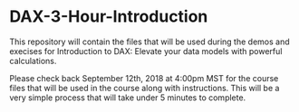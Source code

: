 # DAX-3-Hour-Introduction
This repository will contain the files that will be used during the demos and execises for Introduction to DAX: Elevate your data models with powerful calculations.

Please check back September 12th, 2018 at 4:00pm MST for the course files that will be used in the course along with instructions. This will be a very simple process that will take under 5 minutes to complete.
